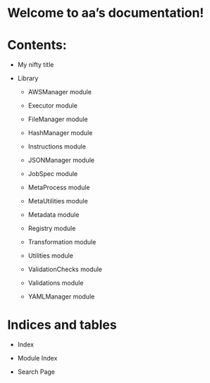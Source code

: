 <!-- aa documentation master file, created by
sphinx-quickstart on Mon Sep  6 12:03:31 2021.
You can adapt this file completely to your liking, but it should at least
contain the root `toctree` directive. -->
# Welcome to aa’s documentation!

# Contents:


* My nifty title


* Library


    * AWSManager module


    * Executor module


    * FileManager module


    * HashManager module


    * Instructions module


    * JSONManager module


    * JobSpec module


    * MetaProcess module


    * MetaUtilities module


    * Metadata module


    * Registry module


    * Transformation module


    * Utilities module


    * ValidationChecks module


    * Validations module


    * YAMLManager module


# Indices and tables


* Index


* Module Index


* Search Page
